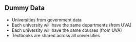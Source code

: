 ## Dummy Data
- Universities from government data
- Each university will have the same departments (from UVA)
- Each university will have the same courses (from UVA)
- Textbooks are shared across all universities
